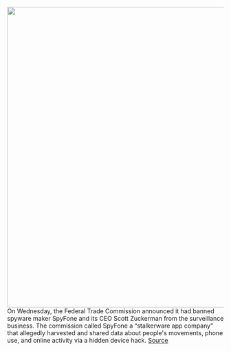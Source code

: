 <img src='https://cdn.vox-cdn.com/thumbor/rHveUBOrMgOWv23uGrio5fhAc8w=/0x0:2040x1360/1200x800/filters:focal(857x517:1183x843)/cdn.vox-cdn.com/uploads/chorus_image/image/69808229/acastro_190204_1777_privacy_0002.0.jpg' width='700px' /><br/>
On Wednesday, the Federal Trade Commission announced it had banned spyware maker SpyFone and its CEO Scott Zuckerman from the surveillance business. The commission called SpyFone a “stalkerware app company” that allegedly harvested and shared data about people's movements, phone use, and online activity via a hidden device hack.
<a href='https://www.theverge.com/2021/9/2/22653859/ftc-bans-spyware-app-spyfone-delete-data-stalkerware'> Source <a/>